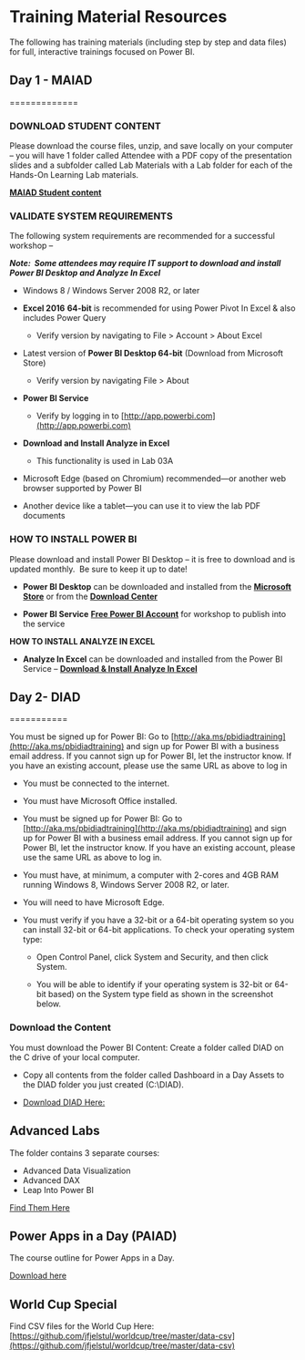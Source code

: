 # Training Material Resources

The following has training materials (including step by step and data files) for full, interactive trainings focused on Power BI.

## Day 1 - MAIAD
=============

### **DOWNLOAD STUDENT CONTENT**

Please download the course files, unzip, and save locally on your computer – you will have 1 folder called Attendee with a PDF copy of the presentation slides and a subfolder called Lab Materials with a Lab folder for each of the Hands-On Learning Lab materials.

[**MAIAD Student content**](MAIAD/)

### **VALIDATE SYSTEM REQUIREMENTS**

The following system requirements are recommended for a successful workshop –

_**Note:  Some attendees may require IT support to download and install Power BI Desktop and Analyze In Excel**_

* Windows 8 / Windows Server 2008 R2, or later

* **Excel 2016** **64-bit** is recommended for using Power Pivot In Excel & also includes Power Query

  * Verify version by navigating to File > Account > About Excel

* Latest version of **Power BI Desktop 64-bit** (Download from Microsoft Store)

  * Verify version by navigating File > About

* **Power BI Service**

  * Verify by logging in to [http://app.powerbi.com](http://app.powerbi.com)

* **Download and Install Analyze in Excel**

  * This functionality is used in Lab 03A

* Microsoft Edge (based on Chromium) recommended—or another web browser supported by Power BI

* Another device like a tablet—you can use it to view the lab PDF documents

### **HOW TO INSTALL POWER BI**

Please download and install Power BI Desktop – it is free to download and is updated monthly.  Be sure to keep it up to date!

* **Power BI Desktop** can be downloaded and installed from the [**Microsoft Store**](https://go.microsoft.com/fwlink/?linkid=2135345) or from the [**Download Center**](https://go.microsoft.com/fwlink/?linkid=2135519)

* **Power BI Service** [**Free Power BI Account**](https://aka.ms/pbimaiadtraining) for workshop to publish into the service

**HOW TO INSTALL ANALYZE IN EXCEL**

* **Analyze In Excel** can be downloaded and installed from the Power BI Service – [**Download & Install Analyze In Excel**](https://docs.microsoft.com/en-us/power-bi/collaborate-share/service-analyze-in-excel)

## Day 2- DIAD
===========

You must be signed up for Power BI: Go to [http://aka.ms/pbidiadtraining](http://aka.ms/pbidiadtraining) and sign up for Power BI with a business email address. If you cannot sign up for Power BI, let the instructor know. If you have an existing account, please use the same URL as above to log in

* You must be connected to the internet.

* You must have Microsoft Office installed.

* You must be signed up for Power BI: Go to [http://aka.ms/pbidiadtraining](http://aka.ms/pbidiadtraining) and sign up for Power BI with a business email address. If you cannot sign up for Power BI, let the instructor know. If you have an existing account, please use the same URL as above to log in.

* You must have, at minimum, a computer with 2-cores and 4GB RAM running Windows 8, Windows Server 2008 R2, or later.

* You will need to have Microsoft Edge.

* You must verify if you have a 32-bit or a 64-bit operating system so you can install 32-bit or 64-bit applications. To check your operating system type:

  * Open Control Panel, click System and Security, and then click System.

  * You will be able to identify if your operating system is 32-bit or 64-bit based) on the System type field as shown in the screenshot below.

### Download the Content

You must download the Power BI Content: Create a folder called DIAD on the C drive of your local computer.

* Copy all contents from the folder called Dashboard in a Day Assets to the DIAD folder you just created (C:\\DIAD).

* [Download DIAD Here:](DIAD/DIAD.zip)

## Advanced Labs

The folder contains 3 separate courses:

* Advanced Data Visualization
* Advanced DAX
* Leap Into Power BI

[Find Them Here](Advanced_Labs/)

## Power Apps in a Day (PAIAD)

The course outline for Power Apps in a Day.

[Download here](PAIAD/)
## World Cup Special

Find CSV files for the World Cup Here:
[https://github.com/jfjelstul/worldcup/tree/master/data-csv](https://github.com/jfjelstul/worldcup/tree/master/data-csv)
